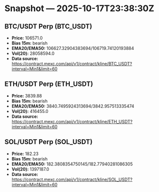# Snapshot — 2025-10-17T23:38:30Z

## BTC/USDT Perp (BTC_USDT)
- **Price:** 106571.0
- **Bias 15m:** bearish
- **EMA20/EMA50:** 106627.32904383694/106719.74120193884
- **Vol(20):** 28058594.0
- **Data source:** https://contract.mexc.com/api/v1/contract/kline/BTC_USDT?interval=Min1&limit=60

## ETH/USDT Perp (ETH_USDT)
- **Price:** 3839.88
- **Bias 15m:** bearish
- **EMA20/EMA50:** 3840.7495924313694/3842.957513335474
- **Vol(20):** 416455.0
- **Data source:** https://contract.mexc.com/api/v1/contract/kline/ETH_USDT?interval=Min1&limit=60

## SOL/USDT Perp (SOL_USDT)
- **Price:** 182.23
- **Bias 15m:** bearish
- **EMA20/EMA50:** 182.3808354750145/182.77940281086305
- **Vol(20):** 1397187.0
- **Data source:** https://contract.mexc.com/api/v1/contract/kline/SOL_USDT?interval=Min1&limit=60

